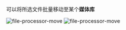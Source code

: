 可以将所选文件批量移动至某个**媒体库**

![file-processor-move](/img/file-processor-move-1.png)
![file-processor-move](/img/file-processor-move-2.png)